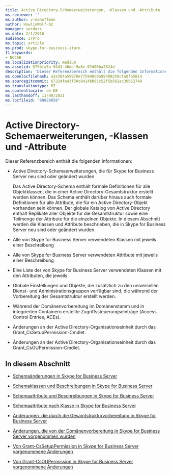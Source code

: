 ```yaml
---
title: Active Directory-Schemaerweiterungen, -Klassen und -Attribute
ms.reviewer: ''
ms.author: v-mahoffman
author: HowlinWolf-92
manager: serdars
ms.date: 2/1/2016
audience: ITPro
ms.topic: article
ms.prod: skype-for-business-itpro
f1.keywords:
- NOCSH
ms.localizationpriority: medium
ms.assetid: 579bfa5a-9443-46dd-9a8e-07d00ba2824d
description: 'Dieser Referenzbereich enthält die folgenden Informationen:'
ms.openlocfilehash: a2e304a59970e775940d0a95480259cfa8fb5814
ms.sourcegitcommit: 67324fe43f50c8414bb65c52f5b561ac30b52748
ms.translationtype: MT
ms.contentlocale: de-DE
ms.lasthandoff: 11/08/2021
ms.locfileid: "60828658"
---
```

# <a name="active-directory-schema-extensions-classes-and-attributes"></a>Active Directory-Schemaerweiterungen, -Klassen und -Attribute
 
Dieser Referenzbereich enthält die folgenden Informationen: 
  
- Active Directory-Schemaerweiterungen, die für Skype for Business Server neu sind oder geändert wurden
    
    Das Active Directory-Schema enthält formale Definitionen für alle Objektklassen, die in einer Active Directory-Gesamtstruktur erstellt werden können. Das Schema enthält darüber hinaus auch formale Definitionen für alle Attribute, die für ein Active Directory-Objekt vorhanden sein können. Der globale Katalog von Active Directory enthält Replikate aller Objekte für die Gesamtstruktur sowie eine Teilmenge der Attribute für die einzelnen Objekte. In diesem Abschnitt werden die Klassen und Attribute beschrieben, die in Skype for Business Server neu sind oder geändert wurden.
    
- Alle von Skype for Business Server verwendeten Klassen mit jeweils einer Beschreibung
    
- Alle von Skype for Business Server verwendeten Attribute mit jeweils einer Beschreibung
    
- Eine Liste der von Skype for Business Server verwendeten Klassen mit den Attributen, die jeweils
    
- Globale Einstellungen und Objekte, die zusätzlich zu den universellen Dienst- und Administrationsgruppen verfügbar sind, die während der Vorbereitung der Gesamtstruktur erstellt werden.
    
- Während der Domänenvorbereitung im Domänenstamm und in integrierten Containern erstellte Zugriffssteuerungseinträge (Access Control Entries, ACEs).
    
- Änderungen an der Active Directory-Organisationseinheit durch das Grant_CsSetupPermission-Cmdlet.
    
- Änderungen an der Active Directory-Organisationseinheit durch das Grant_CsOUPermission-Cmdlet.
    
## <a name="in-this-section"></a>In diesem Abschnitt

- [Schemaänderungen in Skype for Business Server](schema-changes.md)
    
- [Schemaklassen und Beschreibungen in Skype for Business Server](schema-classes-and-descriptions.md)
    
- [Schemaattribute und Beschreibungen in Skype for Business Server](schema-attributes-and-descriptions.md)
    
- [Schemaattribute nach Klasse in Skype for Business Server](schema-attributes-by-class.md)
    
- [Änderungen, die durch die Gesamtstrukturvorbereitung in Skype for Business Server](changes-made-by-forest-preparation.md)
    
- [Änderungen, die von der Domänenvorbereitung in Skype for Business Server vorgenommen wurden](changes-made-by-domain-preparation.md)
    
- [Von Grant-CsSetupPermission in Skype for Business Server vorgenommene Änderungen](changes-made-by-grant-cssetuppermission.md)
    
- [Von Grant-CsOUPermission in Skype for Business Server vorgenommene Änderungen](changes-made-by-grant-csoupermission.md)
    

